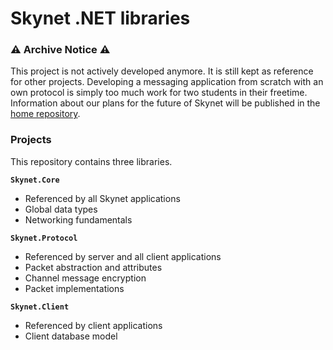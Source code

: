 ﻿# Skynet .NET libraries #

### ⚠ Archive Notice ⚠ ###
This project is not actively developed anymore. It is still kept as reference for other projects.
Developing a messaging application from scratch with an own protocol is simply too much work for two students in their freetime.
Information about our plans for the future of Skynet will be published in the [home repository](https://github.com/skynet-im/skynet).

### Projects ###
This repository contains three libraries.

**`Skynet.Core`**
- Referenced by all Skynet applications
- Global data types
- Networking fundamentals

**`Skynet.Protocol`**
- Referenced by server and all client applications
- Packet abstraction and attributes
- Channel message encryption
- Packet implementations

**`Skynet.Client`**
- Referenced by client applications
- Client database model
